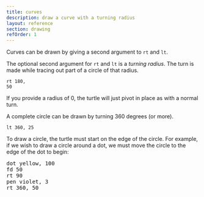 ```yaml
---
title: curves
description: draw a curve with a turning radius
layout: reference
section: drawing
refOrder: 1
---
```


Curves can be drawn by giving a second argument to `rt` and `lt`.

The optional second argument for `rt` and `lt` is a <em>turning radius</em>.
The turn is made while tracing out part of a circle of that radius.

<code class="jumbo" data-before="pen olive">rt&nbsp;<span data-dfn="degrees">180</span>, <span data-dfn="radius">50</span></code>

If you provide a radius of 0, the turtle will just pivot in place
as with a normal turn.

A complete circle can be drawn by turning 360 degrees (or more).

<code class="jumbo" data-before="pen navy">lt&nbsp;360, 25</code>

To draw a circle, the turtle must start on the edge of the circle.
For example, if we wish to draw a circle around a dot, we must
move the circle to the edge of the dot to begin:

<pre class="jumbo">
dot yellow, <span data-dfnup="diameter">100</span>
fd 50
rt 90
pen violet, 3
rt 360, <span data-dfn="radius">50</span>
</pre>

